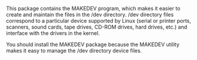 This package contains the MAKEDEV program, which makes it easier to create
and maintain the files in the /dev directory.  /dev directory files
correspond to a particular device supported by Linux (serial or printer
ports, scanners, sound cards, tape drives, CD-ROM drives, hard drives,
etc.) and interface with the drivers in the kernel.

You should install the MAKEDEV package because the MAKEDEV utility makes
it easy to manage the /dev directory device files.
